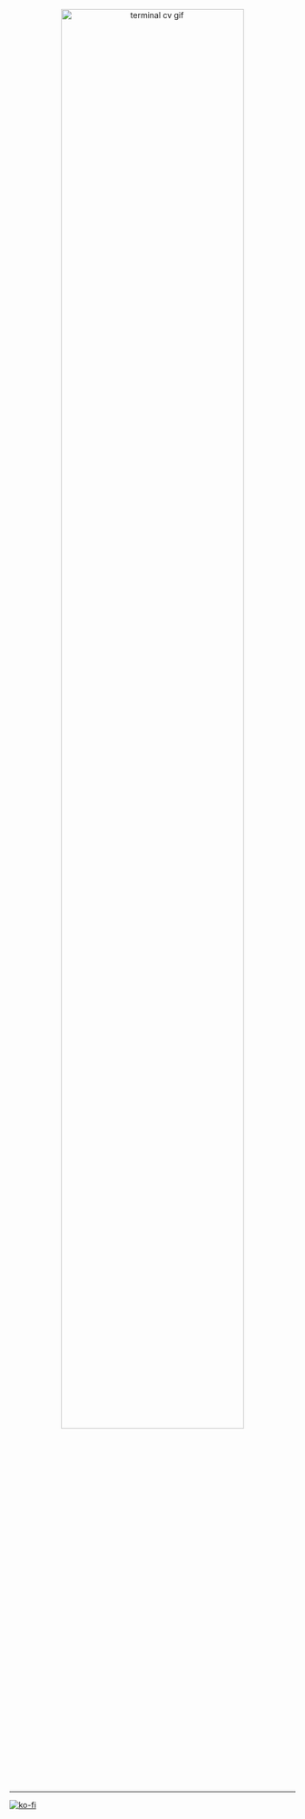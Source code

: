 
<p align="center"><img style="width: 80%" src="./assets/terminal.gif" alt="terminal cv gif" />
</p>

---

[![ko-fi](https://img.shields.io/badge/Ko--fi-FF5E5B?style=for-the-badge&logo=ko-fi&logoColor=white)](https://ko-fi.com/quentinriviere)
